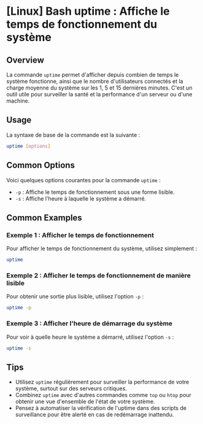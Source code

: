 # [Linux] Bash uptime : Affiche le temps de fonctionnement du système

## Overview
La commande `uptime` permet d'afficher depuis combien de temps le système fonctionne, ainsi que le nombre d'utilisateurs connectés et la charge moyenne du système sur les 1, 5 et 15 dernières minutes. C'est un outil utile pour surveiller la santé et la performance d'un serveur ou d'une machine.

## Usage
La syntaxe de base de la commande est la suivante :

```bash
uptime [options]
```

## Common Options
Voici quelques options courantes pour la commande `uptime` :

- `-p` : Affiche le temps de fonctionnement sous une forme lisible.
- `-s` : Affiche l'heure à laquelle le système a démarré.

## Common Examples

### Exemple 1 : Afficher le temps de fonctionnement
Pour afficher le temps de fonctionnement du système, utilisez simplement :

```bash
uptime
```

### Exemple 2 : Afficher le temps de fonctionnement de manière lisible
Pour obtenir une sortie plus lisible, utilisez l'option `-p` :

```bash
uptime -p
```

### Exemple 3 : Afficher l'heure de démarrage du système
Pour voir à quelle heure le système a démarré, utilisez l'option `-s` :

```bash
uptime -s
```

## Tips
- Utilisez `uptime` régulièrement pour surveiller la performance de votre système, surtout sur des serveurs critiques.
- Combinez `uptime` avec d'autres commandes comme `top` ou `htop` pour obtenir une vue d'ensemble de l'état de votre système.
- Pensez à automatiser la vérification de l'uptime dans des scripts de surveillance pour être alerté en cas de redémarrage inattendu.